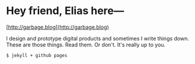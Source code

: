 # Hey friend, Elias here—

[http://garbage.blog](http://garbage.blog)

I design and prototype digital products and sometimes I write things down. These are those things. Read them. Or don't. It's really up to you. 

	$ jekyll + github pages 